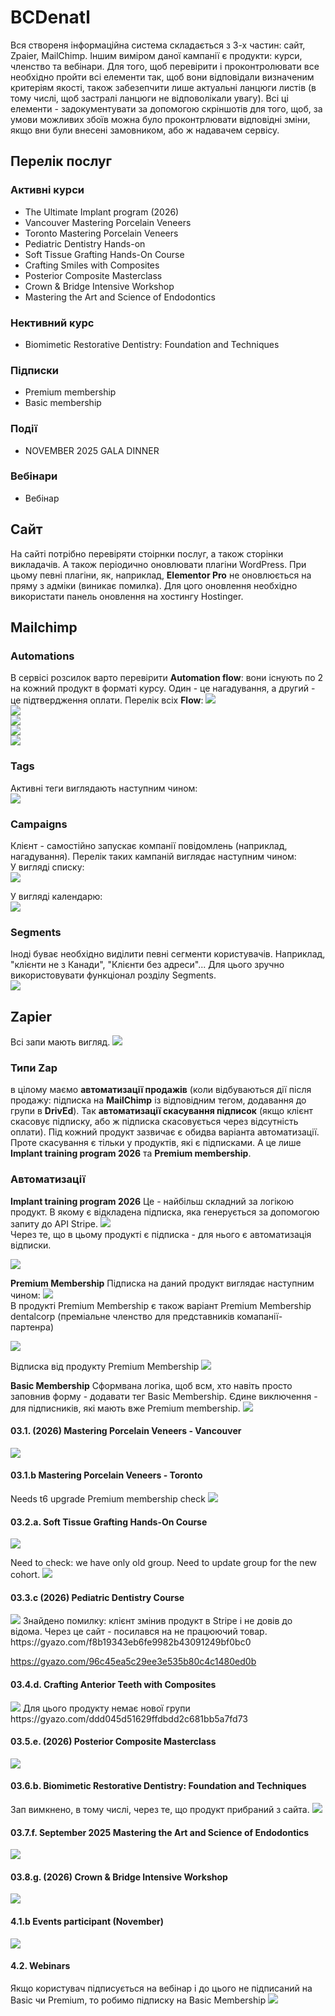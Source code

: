 # BCDenatl
Вся створеня інформаційна система складається з 3-х частин: сайт, Zpaier, MailChimp. Іншим виміром даної кампанії є продукти: курси, членство та вебінари. Для того, щоб перевірити і проконтролювати все необхідно пройти всі елементи так, щоб вони відповідали визначеним критеріям якості, також забезепчити лише актуальні ланцюги листів (в тому числі, щоб застралі ланцюги не відповолікали увагу). Всі ці елементи - задокументувати за допомогою скріншотів для того, щоб, за умови можливих збоїв можна було проконтрлювати відповідні зміни, якщо вни були внесені замовником, або ж надавачем сервісу.  
## Перелік послуг
### Активні курси
* The Ultimate Implant program (2026)
* Vancouver Mastering Porcelain Veneers
* Toronto Mastering Porcelain Veneers
* Pediatric Dentistry Hands-on
* Soft Tissue Grafting Hands-On Course
* Crafting Smiles with Composites
* Posterior Composite Masterclass
* Crown & Bridge Intensive Workshop
* Mastering the Art and Science of Endodontics
### Нективний курс
* Biomimetic Restorative Dentistry: Foundation and Techniques
### Підписки
* Premium membership
* Basic membership
### Події
* NOVEMBER 2025 GALA DINNER
### Вебінари
* Вебінар

## Сайт
На сайті потрібно перевіряти стоірнки послуг, а також сторінки викладачів. А також періодично оновлювати плагіни WordPress. При цьому певні плагіни, як, наприклад, **Elementor Pro** не оновлюється на пряму з адміки (виникає помилка). Для цого оновлення необхідно використати панель оновлення на хостингу Hostinger.

## Mailchimp
### Automations
В сервісі розсилок варто перевірити **Automation flow**: вони існують по 2 на кожний продукт в форматі курсу. Один - це нагадування, а другий - це підтвердження оплати.
Перелік всіх **Flow**:
<img src = "img/check01.png">  
<img src = "img/check02.png">  
<img src = "img/check03.png">  
<img src = "img/check04.png">  
<img src = "img/check05.png">  
### Tags
Активні теги виглядають наступним чином:  
<img src = "img/check06.png">  

### Campaigns
Клієнт - самостійно запускає компанії повідомлень (наприклад, нагадування). Перелік таких кампаній виглядає наступним чином:  
У вигляді списку:  
<img src = "img/check07.png">  

У вигляді календарю:  
<img src = "img/check08.png">  

### Segments
Іноді буває необхідно виділити певні сегменти користувачів. Наприклад, "клієнти не з Канади", "Клієнти без адреси"... Для цього зручно використовувати функціонал розділу Segments.  
<img src = "img/check09.png">  

## Zapier
Всі запи мають вигляд.
<img src = "img/check10.png">  

###  Типи Zap
в цілому маємо **автоматизації продажів** (коли відбуваються дії після продажу: підписка на **MailChimp** із відповідним тегом, додавання до групи в **DrivEd**). Так **автоматизації скасування підписок** (якщо клієнт скасовує підписку, або ж підписка скасовується через відсутність оплати). Під кожний продукт зазвичає є обидва варіанта автоматизації. Проте скасування є тільки у продуктів, які є підписками. А це лише **Implant training program 2026** та **Premium membership**.
### Автоматизації
**Implant training program 2026**
Це - найбільш складний за логікою продукт. В якому є відкладена підписка, яка генерується за допомогою запиту до API Stripe.
<img src = "img/check11.png">  
Через те, що в цьому продукті є підписка - для нього є автоматизація відписки.

<img src = "img/check12.png">  

**Premium Membership**
Підписка на даний продукт виглядає наступним чином:
<img src = "img/check13.png">  
В продукті Premium Membership є також варіант Premium Membership dentalcorp (преміальне членство для представників комапанії-партенра)

<img src = "img/check13_a.png">  

Відписка від продукту Premium Membership
<img src = "img/check14_a.png">  

**Basic Membership**
Сформвана логіка, щоб всм, хто навіть просто заповнив форму - додавати тег Basic Membership. Єдине виключення - для підписників, які мають вже Premium membership.
<img src = "img/check15.png">   

#### 03.1. (2026) Mastering Porcelain Veneers - Vancouver
<img src = "img/check16.png">   

#### 03.1.b Mastering Porcelain Veneers - Toronto
Needs t6 upgrade Premium membership check
<img src = "img/check17.png">   

#### 03.2.a. Soft Tissue Grafting Hands-On Course
<img src = "img/check18.png">   

Need to check: we have only old group. Need to update group for the new cohort.
<img src = "img/check18_a.png">   

#### 03.3.c (2026) Pediatric Dentistry Course
<img src = "img/check19.png">   
Знайдено помилку: клієнт змінив продукт в Stripe і не довів до відома. Через це сайт - посилався на не працюючий товар.
https://gyazo.com/f8b19343eb6fe9982b43091249bf0bc0  

https://gyazo.com/96c45ea5c29ee3e535b80c4c1480ed0b 

#### 03.4.d. Crafting Anterior Teeth with Composites
<img src = "img/check20.png">  
Для цього продукту немає нової групи
https://gyazo.com/ddd045d51629ffdbdd2c681bb5a7fd73

#### 03.5.e. (2026) Posterior Composite Masterclass
<img src = "img/check21.png">  

#### 03.6.b. Biomimetic Restorative Dentistry: Foundation and Techniques
Зап вимкнено, в тому числі, через те, що продукт прибраний з сайта.
<img src = "img/check22.png">  

#### 03.7.f. September 2025 Mastering the Art and Science of Endodontics
<img src = "img/check23.png">  


#### 03.8.g. (2026) Crown & Bridge Intensive Workshop

<img src = "img/check24.png">  


#### 4.1.b Events participant (November)
<img src = "img/check25.png">  

#### 4.2. Webinars
Якщо користувач підписується на вебінар і до цього не підписаний на Basic чи Premium, то робимо підписку на Basic Membership
<img src = "img/check26.png">  